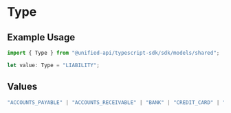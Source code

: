 # Type

## Example Usage

```typescript
import { Type } from "@unified-api/typescript-sdk/sdk/models/shared";

let value: Type = "LIABILITY";
```

## Values

```typescript
"ACCOUNTS_PAYABLE" | "ACCOUNTS_RECEIVABLE" | "BANK" | "CREDIT_CARD" | "FIXED_ASSET" | "LIABILITY" | "EQUITY" | "EXPENSE" | "REVENUE" | "OTHER"
```